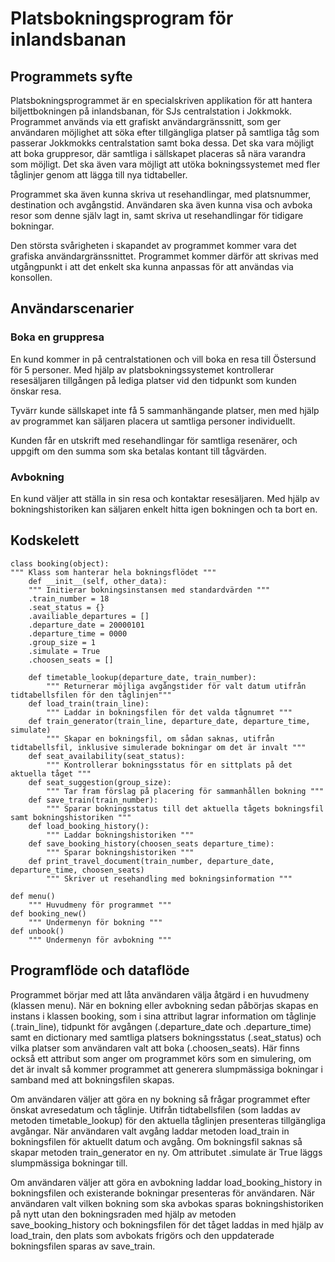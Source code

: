 # Platsbokningsprogram för inlandsbanan

## Programmets syfte

Platsbokningsprogrammet är en specialskriven applikation för att hantera biljettbokningen på inlandsbanan, för SJs centralstation i Jokkmokk. 
Programmet används via ett grafiskt användargränssnitt, som ger användaren möjlighet att söka efter tillgängliga platser på samtliga tåg som passerar Jokkmokks centralstation samt boka dessa. Det ska vara möjligt att boka gruppresor, där samtliga i sällskapet placeras så nära varandra som möjligt. Det ska även vara möjligt att utöka bokningssystemet med fler tåglinjer genom att lägga till nya tidtabeller.

Programmet ska även kunna skriva ut resehandlingar, med platsnummer, destination och avgångstid. Användaren ska även kunna visa och avboka resor som denne själv lagt in, samt skriva ut resehandlingar för tidigare bokningar.

Den största svårigheten i skapandet av programmet kommer vara det grafiska användargränssnittet. Programmet kommer därför att skrivas med utgångpunkt i att det enkelt ska kunna anpassas för att användas via konsollen.

## Användarscenarier

### Boka en gruppresa
En kund kommer in på centralstationen och vill boka en resa till Östersund för 5 personer. Med hjälp av platsbokningssystemet kontrollerar resesäljaren tillgången på lediga platser vid den tidpunkt som kunden önskar resa.

Tyvärr kunde sällskapet inte få 5 sammanhängande platser, men med hjälp av programmet kan säljaren placera ut samtliga personer individuellt.

Kunden får en utskrift med resehandlingar för samtliga resenärer, och uppgift om den summa som ska betalas kontant till tågvärden.

### Avbokning
En kund väljer att ställa in sin resa och kontaktar resesäljaren. Med hjälp av bokningshistoriken kan säljaren enkelt hitta igen bokningen och ta bort en.

## Kodskelett


```
class booking(object):
""" Klass som hanterar hela bokningsflödet """
    def __init__(self, other_data):
    """ Initierar bokningsinstansen med standardvärden """
    .train_number = 18
    .seat_status = {}
    .availiable_departures = []
    .departure_date = 20000101
    .departure_time = 0000
    .group_size = 1
    .simulate = True
    .choosen_seats = []
    
    def timetable_lookup(departure_date, train_number):
        """ Returnerar möjliga avgångstider för valt datum utifrån tidtabellsfilen för den tåglinjen"""
    def load_train(train_line):
        """ Laddar in bokningsfilen för det valda tågnumret """        
    def train_generator(train_line, departure_date, departure_time, simulate)
        """ Skapar en bokningsfil, om sådan saknas, utifrån tidtabellsfil, inklusive simulerade bokningar om det är invalt """        
    def seat_availability(seat_status):
        """ Kontrollerar bokningsstatus för en sittplats på det aktuella tåget """
    def seat_suggestion(group_size):
        """ Tar fram förslag på placering för sammanhållen bokning """
    def save_train(train_number):
        """ Sparar bokningsstatus till det aktuella tågets bokningsfil samt bokningshistoriken """
    def load_booking_history():
        """ Laddar bokningshistoriken """
    def save_booking_history(choosen_seats departure_time):
        """ Sparar bokningshistoriken """
    def print_travel_document(train_number, departure_date, departure_time, choosen_seats)
        """ Skriver ut resehandling med bokningsinformation """
    
def menu()
    """ Huvudmeny för programmet """
def booking_new()
    """ Undermenyn för bokning """
def unbook()
    """ Undermenyn för avbokning """

```

## Programflöde och dataflöde

Programmet börjar med att låta användaren välja åtgärd i en huvudmeny (klassen menu). När en bokning eller avbokning sedan påbörjas skapas en instans i klassen booking, som i sina attribut lagrar information om tåglinje (.train_line), tidpunkt för avgången (.departure_date och .departure_time) samt en dictionary med samtliga platsers bokningsstatus (.seat_status) och vilka platser som användaren valt att boka (.choosen_seats). Här finns också ett attribut som anger om programmet körs som en simulering, om det är invalt så kommer programmet att generera slumpmässiga bokningar i samband med att bokningsfilen skapas.

Om användaren väljer att göra en ny bokning så frågar programmet efter önskat avresedatum och tåglinje. Utifrån tidtabellsfilen (som laddas av metoden timetable_lookup) för den aktuella tåglinjen presenteras tillgängliga avgångar. När användaren valt avgång laddar metoden load_train in bokningsfilen för aktuellt datum och avgång. Om bokningsfil saknas så skapar metoden train_generator en ny. Om attributet .simulate är True läggs slumpmässiga bokningar till.

Om användaren väljer att göra en avbokning laddar load_booking_history in bokningsfilen och existerande bokningar presenteras för användaren. När användaren valt vilken bokning som ska avbokas sparas bokningshistoriken på nytt utan den bokningsraden med hjälp av metoden save_booking_history och bokningsfilen för det tåget laddas in med hjälp av load_train, den plats som avbokats frigörs och den uppdaterade bokningsfilen sparas av save_train. 





  

